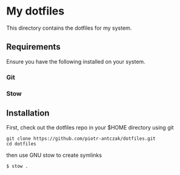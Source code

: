 # My dotfiles

This directory contains the dotfiles for my system.

## Requirements

Ensure you have the following installed on your system.

### Git
### Stow

## Installation

First, check out the dotfiles repo in your $HOME directory using git

```
git clone https://github.com/piotr-antczak/dotfiles.git
cd dotfiles
```

then use GNU stow to create symlinks

```
$ stow .
```
